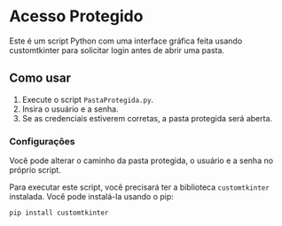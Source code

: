 # Acesso Protegido

Este é um script Python com uma interface gráfica feita usando customtkinter para solicitar login antes de abrir uma pasta.

## Como usar

1.  Execute o script `PastaProtegida.py`.
2.  Insira o usuário e a senha.
3.  Se as credenciais estiverem corretas, a pasta protegida será aberta.

### Configurações

Você pode alterar o caminho da pasta protegida, o usuário e a senha no próprio script.

Para executar este script, você precisará ter a biblioteca `customtkinter` instalada. Você pode instalá-la usando o pip:

```bash
pip install customtkinter
